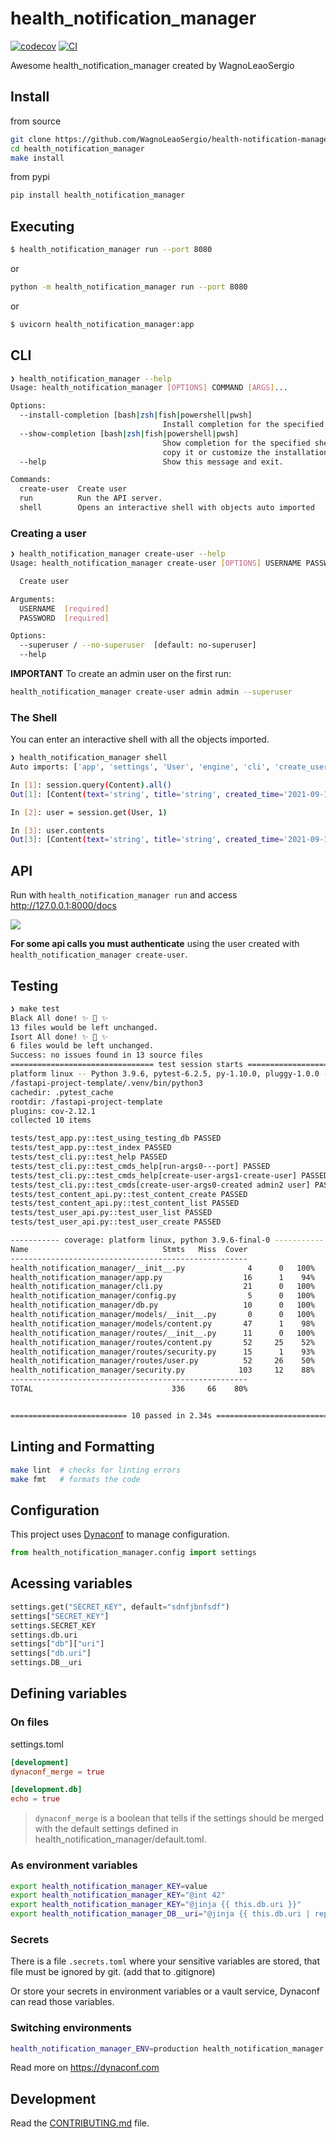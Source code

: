 # health_notification_manager

[![codecov](https://codecov.io/gh/WagnoLeaoSergio/health-notification-manager/branch/main/graph/badge.svg?token=health-notification-manager_token_here)](https://codecov.io/gh/WagnoLeaoSergio/health-notification-manager)
[![CI](https://github.com/WagnoLeaoSergio/health-notification-manager/actions/workflows/main.yml/badge.svg)](https://github.com/WagnoLeaoSergio/health-notification-manager/actions/workflows/main.yml)

Awesome health_notification_manager created by WagnoLeaoSergio

## Install

from source
```bash
git clone https://github.com/WagnoLeaoSergio/health-notification-manager health_notification_manager
cd health_notification_manager
make install
```

from pypi

```bash
pip install health_notification_manager
```

## Executing

```bash
$ health_notification_manager run --port 8080
```

or

```bash
python -m health_notification_manager run --port 8080
```

or

```bash
$ uvicorn health_notification_manager:app
```

## CLI

```bash
❯ health_notification_manager --help
Usage: health_notification_manager [OPTIONS] COMMAND [ARGS]...

Options:
  --install-completion [bash|zsh|fish|powershell|pwsh]
                                  Install completion for the specified shell.
  --show-completion [bash|zsh|fish|powershell|pwsh]
                                  Show completion for the specified shell, to
                                  copy it or customize the installation.
  --help                          Show this message and exit.

Commands:
  create-user  Create user
  run          Run the API server.
  shell        Opens an interactive shell with objects auto imported
```

### Creating a user

```bash
❯ health_notification_manager create-user --help
Usage: health_notification_manager create-user [OPTIONS] USERNAME PASSWORD

  Create user

Arguments:
  USERNAME  [required]
  PASSWORD  [required]

Options:
  --superuser / --no-superuser  [default: no-superuser]
  --help 
```

**IMPORTANT** To create an admin user on the first run:

```bash
health_notification_manager create-user admin admin --superuser
```

### The Shell

You can enter an interactive shell with all the objects imported.

```bash
❯ health_notification_manager shell       
Auto imports: ['app', 'settings', 'User', 'engine', 'cli', 'create_user', 'select', 'session', 'Content']

In [1]: session.query(Content).all()
Out[1]: [Content(text='string', title='string', created_time='2021-09-14T19:25:00.050441', user_id=1, slug='string', id=1, published=False, tags='string')]

In [2]: user = session.get(User, 1)

In [3]: user.contents
Out[3]: [Content(text='string', title='string', created_time='2021-09-14T19:25:00.050441', user_id=1, slug='string', id=1, published=False, tags='string')]
```

## API

Run with `health_notification_manager run` and access http://127.0.0.1:8000/docs

![](https://raw.githubusercontent.com/rochacbruno/fastapi-project-template/master/docs/api.png)


**For some api calls you must authenticate** using the user created with `health_notification_manager create-user`.

## Testing

``` bash
❯ make test
Black All done! ✨ 🍰 ✨
13 files would be left unchanged.
Isort All done! ✨ 🍰 ✨
6 files would be left unchanged.
Success: no issues found in 13 source files
================================ test session starts ===========================
platform linux -- Python 3.9.6, pytest-6.2.5, py-1.10.0, pluggy-1.0.0 -- 
/fastapi-project-template/.venv/bin/python3
cachedir: .pytest_cache
rootdir: /fastapi-project-template
plugins: cov-2.12.1
collected 10 items                                                                                                                               

tests/test_app.py::test_using_testing_db PASSED                           [ 10%]
tests/test_app.py::test_index PASSED                                      [ 20%]
tests/test_cli.py::test_help PASSED                                       [ 30%]
tests/test_cli.py::test_cmds_help[run-args0---port] PASSED                [ 40%]
tests/test_cli.py::test_cmds_help[create-user-args1-create-user] PASSED   [ 50%]
tests/test_cli.py::test_cmds[create-user-args0-created admin2 user] PASSED[ 60%]
tests/test_content_api.py::test_content_create PASSED                     [ 70%]
tests/test_content_api.py::test_content_list PASSED                       [ 80%]
tests/test_user_api.py::test_user_list PASSED                             [ 90%]
tests/test_user_api.py::test_user_create PASSED                           [100%]

----------- coverage: platform linux, python 3.9.6-final-0 -----------
Name                              Stmts   Miss  Cover
-----------------------------------------------------
health_notification_manager/__init__.py              4      0   100%
health_notification_manager/app.py                  16      1    94%
health_notification_manager/cli.py                  21      0   100%
health_notification_manager/config.py                5      0   100%
health_notification_manager/db.py                   10      0   100%
health_notification_manager/models/__init__.py       0      0   100%
health_notification_manager/models/content.py       47      1    98%
health_notification_manager/routes/__init__.py      11      0   100%
health_notification_manager/routes/content.py       52     25    52%
health_notification_manager/routes/security.py      15      1    93%
health_notification_manager/routes/user.py          52     26    50%
health_notification_manager/security.py            103     12    88%
-----------------------------------------------------
TOTAL                               336     66    80%


========================== 10 passed in 2.34s ==================================

```

## Linting and Formatting

```bash
make lint  # checks for linting errors
make fmt   # formats the code
```


## Configuration

This project uses [Dynaconf](https://dynaconf.com) to manage configuration.

```py
from health_notification_manager.config import settings
```

## Acessing variables

```py
settings.get("SECRET_KEY", default="sdnfjbnfsdf")
settings["SECRET_KEY"]
settings.SECRET_KEY
settings.db.uri
settings["db"]["uri"]
settings["db.uri"]
settings.DB__uri
```

## Defining variables

### On files

settings.toml

```toml
[development]
dynaconf_merge = true

[development.db]
echo = true
```

> `dynaconf_merge` is a boolean that tells if the settings should be merged with the default settings defined in health_notification_manager/default.toml.

### As environment variables
```bash
export health_notification_manager_KEY=value
export health_notification_manager_KEY="@int 42"
export health_notification_manager_KEY="@jinja {{ this.db.uri }}"
export health_notification_manager_DB__uri="@jinja {{ this.db.uri | replace('db', 'data') }}"
```

### Secrets

There is a file `.secrets.toml` where your sensitive variables are stored,
that file must be ignored by git. (add that to .gitignore)

Or store your secrets in environment variables or a vault service, Dynaconf
can read those variables.

### Switching environments

```bash
health_notification_manager_ENV=production health_notification_manager run
```

Read more on https://dynaconf.com

## Development

Read the [CONTRIBUTING.md](CONTRIBUTING.md) file.
